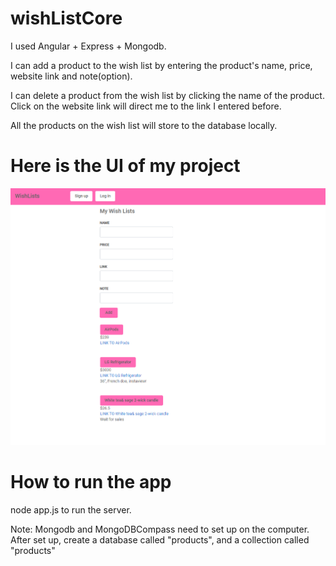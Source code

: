 # wishListCore

I used Angular + Express + Mongodb. 

I can add a product to the wish list by entering the product's name, price, website link and note(option).

I can delete a product from the wish list by clicking the name of the product. Click on the website link will direct me to the link I entered before.

All the products on the wish list will store to the database locally.

# Here is the UI of my project
![ScreenShot](https://github.com/yutingscode/WishListUI/blob/main/src/photo/wishListScreenShot.PNG)

# How to run the app
node app.js to run the server.

Note: Mongodb and MongoDBCompass need to set up on the computer. After set up, create a database called "products", and a collection called "products"



